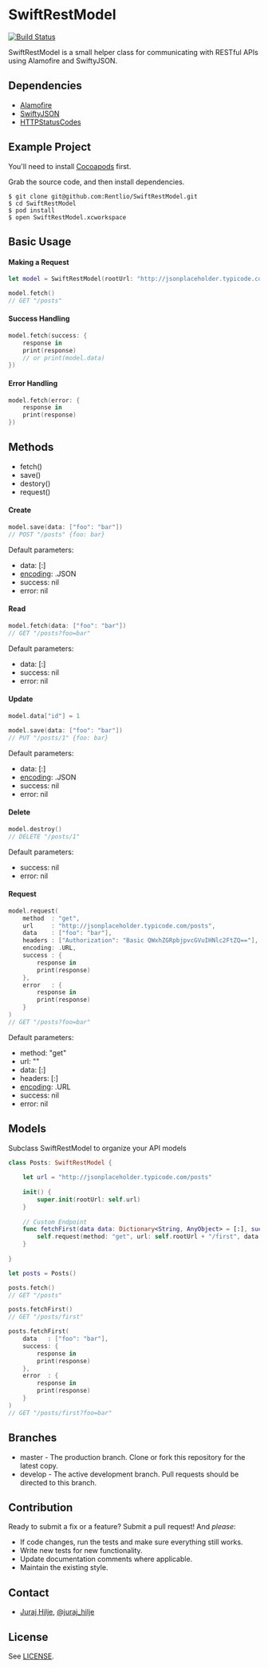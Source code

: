 SwiftRestModel
==============

[![Build Status](https://travis-ci.org/Rentlio/SwiftRestModel.svg?branch=master)](https://travis-ci.org/Rentlio/SwiftRestModel)

SwiftRestModel is a small helper class for communicating with RESTful APIs using Alamofire and SwiftyJSON.

## Dependencies

- [Alamofire](https://github.com/Alamofire/Alamofire)
- [SwiftyJSON](https://github.com/SwiftyJSON/SwiftyJSON)
- [HTTPStatusCodes](https://github.com/rhodgkins/SwiftHTTPStatusCodes)

## Example Project
You'll need to install [Cocoapods](http://cocoapods.org) first.

Grab the source code, and then install dependencies.
```
$ git clone git@github.com:Rentlio/SwiftRestModel.git
$ cd SwiftRestModel
$ pod install
$ open SwiftRestModel.xcworkspace
```

## Basic Usage

#### Making a Request
```swift
let model = SwiftRestModel(rootUrl: "http://jsonplaceholder.typicode.com/posts")

model.fetch()
// GET "/posts"
```

#### Success Handling
```swift
model.fetch(success: {
    response in
    print(response)
    // or print(model.data)
})
```

#### Error Handling
```swift
model.fetch(error: {
    response in
    print(response)
})
```

## Methods
- fetch()
- save()
- destory()
- request()

#### Create
```swift
model.save(data: ["foo": "bar"])
// POST "/posts" {foo: bar}
```

Default parameters:
- data: [:]
- [encoding](https://github.com/Alamofire/Alamofire#parameter-encoding): .JSON
- success: nil
- error: nil

#### Read
```swift
model.fetch(data: ["foo": "bar"])
// GET "/posts?foo=bar"
```

Default parameters:
- data: [:]
- success: nil
- error: nil

#### Update
```swift
model.data["id"] = 1

model.save(data: ["foo": "bar"])
// PUT "/posts/1" {foo: bar}
```

Default parameters:
- data: [:]
- [encoding](https://github.com/Alamofire/Alamofire#parameter-encoding): .JSON
- success: nil
- error: nil

#### Delete
```swift
model.destroy()
// DELETE "/posts/1"
```

Default parameters:
- success: nil
- error: nil

#### Request
```swift
model.request(
    method  : "get",
    url     : "http://jsonplaceholder.typicode.com/posts",
    data    : ["foo": "bar"],
    headers : ["Authorization": "Basic QWxhZGRpbjpvcGVuIHNlc2FtZQ=="],
    encoding: .URL,
    success : {
        response in
        print(response)
    },
    error   : {
        response in
        print(response)
    }
)
// GET "/posts?foo=bar"
```

Default parameters:
- method: "get"
- url: ""
- data: [:]
- headers: [:]
- [encoding](https://github.com/Alamofire/Alamofire#parameter-encoding): .URL
- success: nil
- error: nil

## Models
Subclass SwiftRestModel to organize your API models

```swift
class Posts: SwiftRestModel {
    
    let url = "http://jsonplaceholder.typicode.com/posts"
    
    init() {
        super.init(rootUrl: self.url)
    }
    
    // Custom Endpoint
    func fetchFirst(data data: Dictionary<String, AnyObject> = [:], success: ((response: JSON) -> ())? = nil, error: ((response: JSON) -> ())? = nil) {
        self.request(method: "get", url: self.rootUrl + "/first", data: data, success: success, error: error)
    }
    
}
```

```swift
let posts = Posts()

posts.fetch()
// GET "/posts"

posts.fetchFirst()
// GET "/posts/first"

posts.fetchFirst(
    data   : ["foo": "bar"],
    success: {
        response in
        print(response)
    },
    error  : {
        response in
        print(response)
    }
)
// GET "/posts/first?foo=bar"
```

## Branches

- master - The production branch. Clone or fork this repository for the latest copy.
- develop - The active development branch. Pull requests should be directed to this branch.

## Contribution

Ready to submit a fix or a feature? Submit a pull request! And _please_:

- If code changes, run the tests and make sure everything still works.
- Write new tests for new functionality.
- Update documentation comments where applicable.
- Maintain the existing style.

## Contact

- [Juraj Hilje](https://github.com/jurajhilje), [@juraj_hilje](https://twitter.com/juraj_hilje)

## License
See [LICENSE](https://github.com/Rentlio/SwiftRestModel/blob/master/LICENSE).